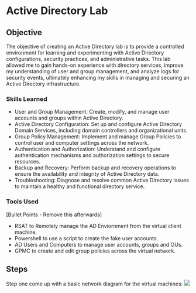 # Active Directory Lab

## Objective
The objective of creating an Active Directory lab is to provide a controlled environment for learning and experimenting with Active Directory configurations, security practices, and administrative tasks. This lab allowed me to gain hands-on experience with directory services, improve my understanding of user and group management, and analyze logs for security events, ultimately enhancing my skills in managing and securing an Active Directory infrastructure.

### Skills Learned
- User and Group Management: Create, modify, and manage user accounts and groups within Active Directory.
- Active Directory Configuration: Set up and configure Active Directory Domain Services, including domain controllers and organizational units.
- Group Policy Management: Implement and manage Group Policies to control user and computer settings across the network.
- Authentication and Authorization: Understand and configure authentication mechanisms and authorization settings to secure resources.
- Backup and Recovery: Perform backup and recovery operations to ensure the availability and integrity of Active Directory data.
- Troubleshooting: Diagnose and resolve common Active Directory issues to maintain a healthy and functional directory service.

### Tools Used
[Bullet Points - Remove this afterwards]

- RSAT to Remotely manage the AD Enviornment from the virtual client machine.
- Powershell to use a script to create the fake user accounts.
- AD Users and Computers to manage user accounts, groups and OUs.
- GPMC to create and edit group policies across the virtual network. 

## Steps
Step one come up with a basic network diagram for the virtual machines: <img src="https://imgur.com/a/ZFH2TGU "/>
